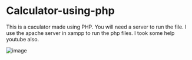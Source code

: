 # Calculator-using-php
This is a caculator made using PHP.
You will need a server to run the file. I use the apache server in xampp to run the php files.
I took some help youtube also.


![image](https://github.com/koze2totwo/Calculator-using-php/assets/112062753/2bfe78c8-f542-4629-a691-3520c808c719)

